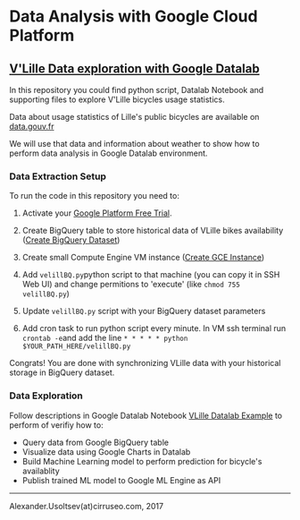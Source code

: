 
# Data Analysis with Google Cloud Platform
## [V'Lille Data exploration with Google Datalab](https://github.com/marsbroshok/bikes-prediction-datalab-google/blob/master/VLille%20Datalab%20Example.ipynb)

In this repository you could find python script, Datalab Notebook and supporting files to explore V'Lille bicycles usage statistics.

Data about usage statistics of Lille's public bicycles are available on [data.gouv.fr](https://www.data.gouv.fr/en/datasets/vlille-disponibilite-en-temps-reel/)

We will use that data and information about weather to show how to perform data analysis in Google Datalab environment.

### Data Extraction Setup
To run the code in this repository you need to:

1) Activate your [Google Platform Free Trial](https://cloud.google.com/free/).

2) Create BigQuery table to store historical data of VLille bikes availability ([Create BigQuery Dataset](https://cloud.google.com/bigquery/quickstart-web-ui#create_a_dataset))

3) Create small Compute Engine VM instance  ([Create GCE Instance](https://cloud.google.com/compute/docs/instances/create-start-instance))

4) Add `velillBQ.py`python script to that machine (you can copy it in SSH Web UI) and change permitions to 'execute' (like `chmod 755 velillBQ.py`)

5) Update `velillBQ.py` script with your BigQuery dataset parameters

6) Add cron task to run python script every minute. In VM ssh terminal run `crontab -e`and add the line `* * * * * python $YOUR_PATH_HERE/velillBQ.py`

Congrats! You are done with synchronizing VLille data with your historical storage in BigQuery dataset.

### Data Exploration
Follow descriptions in Google Datalab Notebook [VLille Datalab Example](https://github.com/marsbroshok/bikes-prediction-datalab-google/blob/master/VLille%20Datalab%20Example.ipynb) to perform of verifiy how to:

* Query data from Google BigQuery table
* Visualize data using Google Charts in Datalab
* Build Machine Learning model to perform prediction for bicycle's availablity
* Publish trained ML model to Google ML Engine as API

------
Alexander.Usoltsev(at)cirruseo.com, 2017
